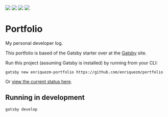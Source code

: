 ![](https://img.shields.io/badge/Gatsby-v2-brightgreen.svg?logo=appveyor&longCache=true&style=flat-square)
![](https://img.shields.io/npm/v/npm.svg?logo=appveyor&longCache=true&style=flat-square)
![](https://img.shields.io/github/repo-size/badges/shields.svg?logo=appveyor&longCache=true&style=flat-square)
![](https://img.shields.io/hackage-deps/v/lens.svg?logo=appveyor&longCache=true&style=flat-square)

# Portfolio

My personal developer log.

This portfolio is based of the Gatsby starter over at the [Gatsby](https://www.gatsbyjs.org/) site.

Run this project (assuming Gatsby is installed) by running from your CLI:
```
gatsby new enriquezm-portfolio https://github.com/enriquezm/portfolio
```

Or [view the current status here](https://focused-brattain-9bb11b.netlify.com/).

## Running in development
`gatsby develop`
